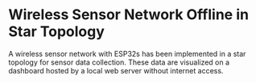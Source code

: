 # Wireless Sensor Network Offline in Star Topology
A wireless sensor network with ESP32s has been implemented in a star topology for sensor data collection. These data are visualized on a dashboard hosted by a local web server without internet access.
